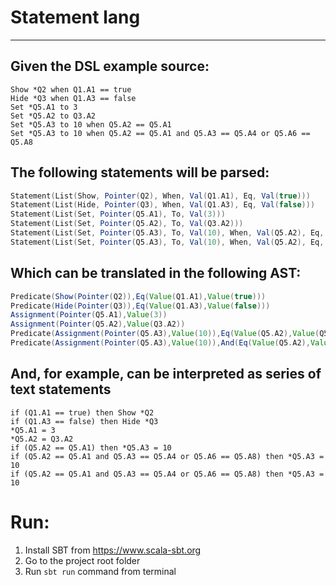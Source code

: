# Statement lang 
----

## Given the DSL example source:
```
Show *Q2 when Q1.A1 == true
Hide *Q3 when Q1.A3 == false
Set *Q5.A1 to 3
Set *Q5.A2 to Q3.A2
Set *Q5.A3 to 10 when Q5.A2 == Q5.A1
Set *Q5.A3 to 10 when Q5.A2 == Q5.A1 and Q5.A3 == Q5.A4 or Q5.A6 == Q5.A8
```

## The following statements will be parsed:

```scala
Statement(List(Show, Pointer(Q2), When, Val(Q1.A1), Eq, Val(true)))
Statement(List(Hide, Pointer(Q3), When, Val(Q1.A3), Eq, Val(false)))
Statement(List(Set, Pointer(Q5.A1), To, Val(3)))
Statement(List(Set, Pointer(Q5.A2), To, Val(Q3.A2)))
Statement(List(Set, Pointer(Q5.A3), To, Val(10), When, Val(Q5.A2), Eq, Val(Q5.A1)))
Statement(List(Set, Pointer(Q5.A3), To, Val(10), When, Val(Q5.A2), Eq, Val(Q5.A1), And, Val(Q5.A3), Eq, Val(Q5.A4), Or, Val(Q5.A6), Eq, Val(Q5.A8)))
```

## Which can be translated in the following AST:
```scala
Predicate(Show(Pointer(Q2)),Eq(Value(Q1.A1),Value(true)))
Predicate(Hide(Pointer(Q3)),Eq(Value(Q1.A3),Value(false)))
Assignment(Pointer(Q5.A1),Value(3))
Assignment(Pointer(Q5.A2),Value(Q3.A2))
Predicate(Assignment(Pointer(Q5.A3),Value(10)),Eq(Value(Q5.A2),Value(Q5.A1)))
Predicate(Assignment(Pointer(Q5.A3),Value(10)),And(Eq(Value(Q5.A2),Value(Q5.A1)),Or(Eq(Value(Q5.A3),Value(Q5.A4)),Eq(Value(Q5.A6),Value(Q5.A8)))))
```

## And, for example, can be interpreted as series of text statements
```
if (Q1.A1 == true) then Show *Q2
if (Q1.A3 == false) then Hide *Q3
*Q5.A1 = 3
*Q5.A2 = Q3.A2
if (Q5.A2 == Q5.A1) then *Q5.A3 = 10
if (Q5.A2 == Q5.A1 and Q5.A3 == Q5.A4 or Q5.A6 == Q5.A8) then *Q5.A3 = 10
if (Q5.A2 == Q5.A1 and Q5.A3 == Q5.A4 or Q5.A6 == Q5.A8) then *Q5.A3 = 10
```

# Run:

1. Install SBT from https://www.scala-sbt.org
2. Go to the project root folder
3. Run `sbt run` command from terminal